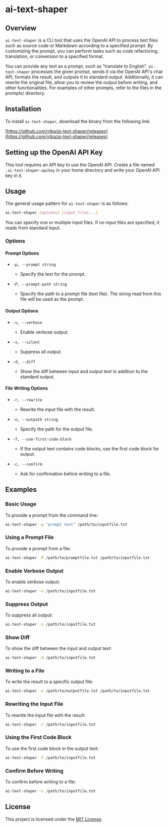 # ai-text-shaper

## Overview

`ai-text-shaper` is a CLI tool that uses the OpenAI API to process text files such as source code or Markdown according to a specified prompt. By customizing the prompt, you can perform tasks such as code refactoring, translation, or conversion to a specified format.

You can provide any text as a prompt, such as "translate to English". `ai-text-shaper` processes the given prompt, sends it via the OpenAI API's chat API, formats the result, and outputs it to standard output. Additionally, it can rewrite the original file, allow you to review the output before writing, and other functionalities. For examples of other prompts, refer to the files in the prompts/ directory.

## Installation

To install `ai-text-shaper`, download the binary from the following link:

[https://github.com/ytka/ai-text-shaper/releases](https://github.com/ytka/ai-text-shaper/releases)

## Setting up the OpenAI API Key
This tool requires an API key to use the OpenAI API. Create a file named `.ai-text-shaper-apikey` in your home directory and write your OpenAI API key in it.

## Usage

The general usage pattern for `ai-text-shaper` is as follows:

```sh
ai-text-shaper [options] [input_files...]
```

You can specify one or multiple input files. If no input files are specified, it reads from standard input.

### Options

#### Prompt Options

- `-p, --prompt string`
   - Specify the text for the prompt.

- `-P, --prompt-path string`
   - Specify the path to a prompt file (text file). The string read from this file will be used as the prompt.

#### Output Options

- `-v, --verbose`
   - Enable verbose output.

- `-s, --silent`
   - Suppress all output.

- `-d, --diff`
   - Show the diff between input and output text in addition to the standard output.

#### File Writing Options

- `-r, --rewrite`
   - Rewrite the input file with the result.

- `-o, --outpath string`
   - Specify the path for the output file.

- `-f, --use-first-code-block`
   - If the output text contains code blocks, use the first code block for output.

- `-c, --confirm`
   - Ask for confirmation before writing to a file.

## Examples

### Basic Usage

To provide a prompt from the command line:
```sh
ai-text-shaper -p "prompt text" /path/to/inputfile.txt
```

### Using a Prompt File

To provide a prompt from a file:
```sh
ai-text-shaper -P /path/to/promptfile.txt /path/to/inputfile.txt
```

### Enable Verbose Output

To enable verbose output:

```sh
ai-text-shaper -v /path/to/inputfile.txt
```

### Suppress Output

To suppress all output:

```sh
ai-text-shaper -s /path/to/inputfile.txt
```

### Show Diff

To show the diff between the input and output text:

```sh
ai-text-shaper -d /path/to/inputfile.txt
```

### Writing to a File

To write the result to a specific output file:

```sh
ai-text-shaper -o /path/to/outputfile.txt /path/to/inputfile.txt
```

### Rewriting the Input File

To rewrite the input file with the result:

```sh
ai-text-shaper -r /path/to/inputfile.txt
```

### Using the First Code Block

To use the first code block in the output text:

```sh
ai-text-shaper -f /path/to/inputfile.txt
```

### Confirm Before Writing

To confirm before writing to a file:

```sh
ai-text-shaper -c /path/to/inputfile.txt
```

## License

This project is licensed under the [MIT License](link_to_license).
